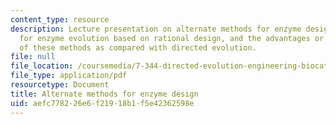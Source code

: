 ```yaml
---
content_type: resource
description: Lecture presentation on alternate methods for enzyme design, approaches
  for enzyme evolution based on rational design, and the advantages or disadvantages
  of these methods as compared with directed evolution.
file: null
file_location: /coursemedia/7-344-directed-evolution-engineering-biocatalysts-spring-2008/aefc778226e6f21918b1f5e42362598e_ses13_slides.pdf
file_type: application/pdf
resourcetype: Document
title: Alternate methods for enzyme design
uid: aefc7782-26e6-f219-18b1-f5e42362598e
---
```

